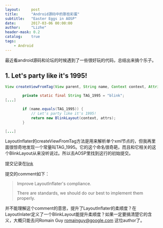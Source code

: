 ```yaml
---
layout:     post
title:      "Android源码中的那些彩蛋"
subtitle:   "Easter Eggs in AOSP"
date:       2017-03-06 00:00:00
author:     "Lizhe"
header-mask: 0.2
catalog:    true
tags:
    - Android
---
```



最近看android源码和论坛的时候遇到了一些很好玩的代码，总结出来搞个乐子。

## 1. Let's party like it's 1995!

```java
View createViewFromTag(View parent, String name, Context context, AttributeSet attrs, boolean ignoreThemeAttr) {

        private static final String TAG_1995 = "blink";
[...]

        if (name.equals(TAG_1995)) {
            // Let's party like it's 1995!
            return new BlinkLayout(context, attrs);
        }

[...]
```

LayoutInflater的createViewFromTag方法是用来解析单个xml节点的，但我再里面很惊奇地发现一个常量叫TAG_1995。它的这个命名很奇葩，而且和它相关的这个BlinkLayout从来没听说过。所以去AOSP里找到这行的初始提交。

提交记录在[link](https://android.googlesource.com/platform/frameworks/base/+/9c1223a71397b565f38015c07cae57a5015a6500%5E!/core/java/android/view/LayoutInflater.java)

提交的comment如下：
>Improve LayoutInflater's compliance.
>
>There are standards, we should do our best to implement them properly.

并不能理解这个comment的意思，提升了LayoutInflater的柔顺度？在LayoutInlater定义了一个BlinkLayout能提升柔顺度？如果一定要搞清楚它的含义，大概只能去问Romain Guy <romainguy@google.com> 这位author了。

##
